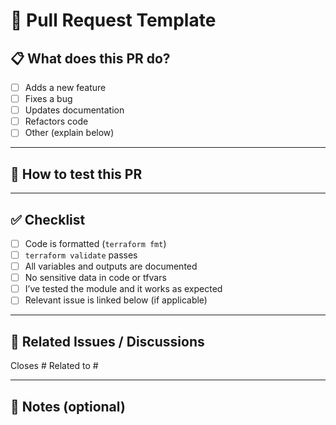 # 🚀 Pull Request Template

## 📋 What does this PR do?

<!-- Describe your changes here -->

- [ ] Adds a new feature
- [ ] Fixes a bug
- [ ] Updates documentation
- [ ] Refactors code
- [ ] Other (explain below)

---

## 🧪 How to test this PR

<!-- Provide steps, commands, or testing strategy -->

---

## ✅ Checklist

- [ ] Code is formatted (`terraform fmt`)
- [ ] `terraform validate` passes
- [ ] All variables and outputs are documented
- [ ] No sensitive data in code or tfvars
- [ ] I’ve tested the module and it works as expected
- [ ] Relevant issue is linked below (if applicable)

---

## 🔗 Related Issues / Discussions

Closes #
Related to #

---

## 📝 Notes (optional)

<!-- Add extra info for reviewers if needed -->
